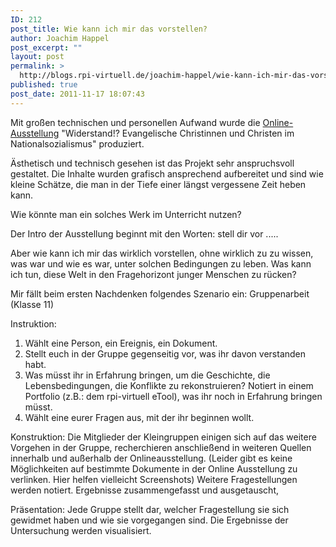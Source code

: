 ```yaml
---
ID: 212
post_title: Wie kann ich mir das vorstellen?
author: Joachim Happel
post_excerpt: ""
layout: post
permalink: >
  http://blogs.rpi-virtuell.de/joachim-happel/wie-kann-ich-mir-das-vorstellen/
published: true
post_date: 2011-11-17 18:07:43
---
```

Mit großen technischen und personellen Aufwand wurde die <a href="http://www.evangelischer-widerstand.de/#" target="_blank" rel="noopener">Online-Ausstellung</a> "Widerstand!? Evangelische Christinnen und Christen im Nationalsozialismus" produziert.

Ästhetisch und technisch gesehen ist das Projekt sehr anspruchsvoll gestaltet. Die Inhalte wurden grafisch ansprechend aufbereitet und sind wie kleine Schätze, die man in der Tiefe einer längst vergessene Zeit heben kann.<!--more-->

Wie könnte man ein solches Werk im Unterricht nutzen?

Der Intro der Ausstellung beginnt mit den Worten: stell dir vor .....

Aber wie kann ich mir das wirklich vorstellen, ohne wirklich zu zu wissen, was war und wie es war, unter solchen Bedingungen zu leben. Was kann ich tun, diese Welt in den Fragehorizont junger Menschen zu rücken?

Mir fällt beim ersten Nachdenken folgendes Szenario ein: Gruppenarbeit (Klasse 11)

Instruktion:
1. Wählt eine Person, ein Ereignis, ein Dokument.
2. Stellt euch in der Gruppe gegenseitig vor, was ihr davon verstanden habt.
3. Was müsst ihr in Erfahrung bringen, um die Geschichte, die Lebensbedingungen, die Konflikte zu rekonstruieren?
Notiert in einem Portfolio (z.B.: dem rpi-virtuell eTool), was ihr noch in Erfahrung bringen müsst.
4. Wählt eine eurer Fragen aus, mit der ihr beginnen wollt.

Konstruktion:
Die Mitglieder der Kleingruppen einigen sich auf das weitere Vorgehen in der Gruppe, recherchieren anschließend in weiteren Quellen innerhalb und außerhalb der Onlineausstellung. (Leider gibt es keine Möglichkeiten auf bestimmte Dokumente in der Online Ausstellung zu verlinken. Hier helfen vielleicht Screenshots) Weitere Fragestellungen werden notiert. Ergebnisse zusammengefasst und ausgetauscht,

Präsentation:
Jede Gruppe stellt dar, welcher Fragestellung sie sich gewidmet haben und wie sie vorgegangen sind. Die Ergebnisse der Untersuchung werden visualisiert.